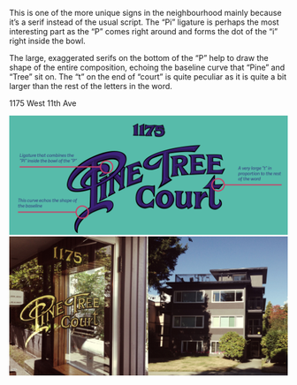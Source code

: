 This is one of the more unique signs in the neighbourhood mainly because it’s a serif instead of the usual script. The “Pi” ligature is perhaps the most interesting part as the “P” comes right around and forms the dot of the “i” right inside the bowl. 

The large, exaggerated serifs on the bottom of the “P” help to draw the shape of the entire composition, echoing the baseline curve that “Pine” and “Tree” sit on. The “t” on the end of “court” is quite peculiar as it is quite a bit larger than the rest of the letters in the word. 

1175 West 11th Ave 

![Pine Tree Court Study](/media/pine-tree-court-studies.png)
![Pine Tree Court Context](/media/pine-tree-court-context.jpg)